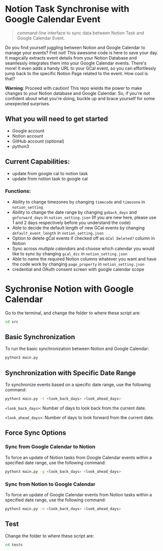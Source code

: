# Notion Task Synchronise with Google Calendar Event

> command-line interface to sync data between Notion Task and Google Calendar Event.

Do you find yourself juggling between Notion and Google Calendar to manage your events? Fret not! This awesome code is here to save your day. It magically extracts event details from your Notion Database and seamlessly integrates them into your Google Calendar events. There's more! It even adds a handy URL to your GCal event, so you can effortlessly jump back to the specific Notion Page related to the event. How cool is that?

**Warning**: Proceed with caution! This repo wields the power to make changes to your Notion database and Google Calendar. So, if you're not confident about what you're doing, buckle up and brace yourself for some unexpected surprises.

## What you will need to get started

- Google account
- Notion account
- GitHub account (optional)
- python3

## Current Capabilities:

- update from google cal to notion task
- update from notion task to google cal

### Functions:

- Ability to change timezones by changing `timecode` and `timezone` in `notion_setting`
- Ability to change the date range by changing `goback_days` and `goforward_days` in `notion_setting.json` (If you are new here, please use 1 and 2 days respectively before you understand the code)
- Able to decide the default length of new GCal events by changing `default_event_length` in `notion_setting.json`
- Option to delete gCal events if checked off as `GCal Deleted?` column in Notion
- Sync across _multiple calendars_ and choose which calendar you would like to sync by changing `gcal_dic` in `notion_setting.json`
- Able to name the required Notion columns whatever you want and have the code work by changing `page_property` in `notion_setting.json`
- credential and OAuth consent screen with google calendar scope

# Sychronise Notion with Google Calendar

Go to the terminal, and change the folder to where these script are:

```bash
cd src
```

## Basic Synchronization
To run the basic synchronization between Notion and Google Calendar:

```bash
python3 main.py
```
## Synchronization with Specific Date Range
To synchronize events based on a specific date range, use the following command:

```bash
python3 main.py -t <look_back_days> <look_ahead_days>
```

`<look_back_days>`: Number of days to look back from the current date.

`<look_ahead_days>`: Number of days to look forward from the current date.

## Force Sync Options
### Sync from Google Calendar to Notion

To force an update of Notion tasks from Google Calendar events within a specified date range, use the following command:

```bash
python3 main.py -g <look_back_days> <look_ahead_days>
```

### Sync from Notion to Google Calendar

To force an update of Google Calendar events from Notion tasks within a specified date range, use the following command:

```bash
python3 main.py -n <look_back_days> <look_ahead_days>
```

## Test

Change the folder to where these script are:

```bash
cd tests
```